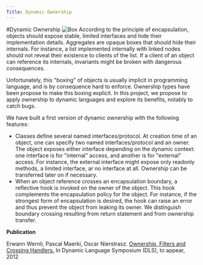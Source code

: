 ```yaml
---
Title: Dynamic Ownership
---
```

#Dynamic Ownership
![Box](%assets_url%/files/52/qe6dj7h8lejkizkpaqattrqist5qjf/2711987026_ff01a9e3a5.jpg) According to the principle of encapsulation, objects should expose stable, limited interfaces and hide their implementation details. Aggregates are opaque boxes that should hide their internals. For instance, a list implemented internally with linked nodes should not reveal their existence to clients of the list. If a client of an object can reference its internals, invariants might be broken with dangerous consequences. 

Unfortunately, this "boxing" of objects is usually implicit in programming language, and is by consequence hard to enforce. Ownership types have been propose to make this boxing explicit. In this project, we propose to apply ownership to dynamic languages and explore its benefits, notably to catch bugs.

We have built a first version of dynamic ownership with the following features:


-  Classes define several named interfaces/protocol. At creation time of an object, one can specify two named interfaces/protocol and an owner. The object exposes either interface depending on the dynamic context: one interface is for "internal" access, and another is for "external" access. For instance, the external interface might expose only readonly methods, a limited interface, ar no interface at all. Ownership can be transferred later on if necessary.
-  When an object reference crosses an encapsulation boundary, a reflective hook is invoked on the owner of the object. This hook complements the encapsulation policy for the object. For instance, if the strongest form of encapsulation is desired, the hook can raise an error and thus prevent the object from leaking its owner. We distinguish boundary crossing resulting from return statement and from ownership transfer. 

**Publication**

Erwann Wernli, Pascal Maerki, Oscar Nierstrasz. [Ownership, Filters and Crossing Handlers.](/scgbib?query=Wern12c&display=abstract) In Dynamic Language Symposium (DLS), to appear, 2012
